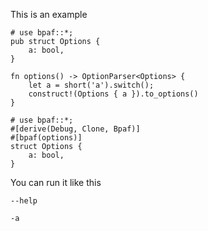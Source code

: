 This is an example


```fold,comb
# use bpaf::*;
pub struct Options {
    a: bool,
}

fn options() -> OptionParser<Options> {
    let a = short('a').switch();
    construct!(Options { a }).to_options()
}
```

```fold,der
# use bpaf::*;
#[derive(Debug, Clone, Bpaf)]
#[bpaf(options)]
struct Options {
    a: bool,
}
```



You can run it like this
```shell
--help
```

```shell
-a
```
